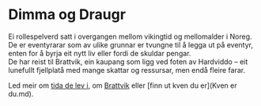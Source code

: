 # Dimma og Draugr

Ei rollespelverd satt i overgangen mellom vikingtid og mellomalder i Noreg. De er eventyrarar som av ulike grunnar er tvungne til å legga ut på eventyr, enten for å byrja eit nytt liv eller fordi de skuldar pengar.  
De har reist til Brattvik, ein kaupang som ligg ved foten av Hardviddo – eit lunefullt fjellplatå med mange skattar og ressursar, men endå fleire farar.

Led meir om [tida de lev i](setting.md), om [Brattvik](Brattvik.md) eller [finn ut kven du er](Kven er du.md).

